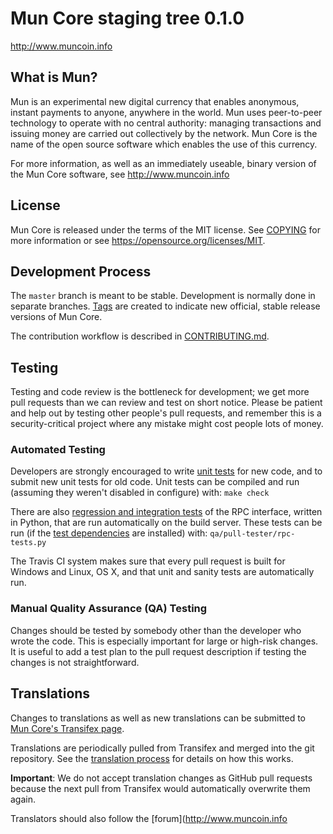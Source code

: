 Mun Core staging tree 0.1.0
===============================

http://www.muncoin.info


What is Mun?
----------------

Mun is an experimental new digital currency that enables anonymous, instant
payments to anyone, anywhere in the world. Mun uses peer-to-peer technology
to operate with no central authority: managing transactions and issuing money
are carried out collectively by the network. Mun Core is the name of the open
source software which enables the use of this currency.

For more information, as well as an immediately useable, binary version of
the Mun Core software, see http://www.muncoin.info


License
-------

Mun Core is released under the terms of the MIT license. See [COPYING](COPYING) for more
information or see https://opensource.org/licenses/MIT.

Development Process
-------------------

The `master` branch is meant to be stable. Development is normally done in separate branches.
[Tags](https://github.com/muncrypto/muncoin/tags) are created to indicate new official,
stable release versions of Mun Core.

The contribution workflow is described in [CONTRIBUTING.md](CONTRIBUTING.md).

Testing
-------

Testing and code review is the bottleneck for development; we get more pull
requests than we can review and test on short notice. Please be patient and help out by testing
other people's pull requests, and remember this is a security-critical project where any mistake might cost people
lots of money.

### Automated Testing

Developers are strongly encouraged to write [unit tests](/doc/unit-tests.md) for new code, and to
submit new unit tests for old code. Unit tests can be compiled and run
(assuming they weren't disabled in configure) with: `make check`

There are also [regression and integration tests](/qa) of the RPC interface, written
in Python, that are run automatically on the build server.
These tests can be run (if the [test dependencies](/qa) are installed) with: `qa/pull-tester/rpc-tests.py`

The Travis CI system makes sure that every pull request is built for Windows
and Linux, OS X, and that unit and sanity tests are automatically run.

### Manual Quality Assurance (QA) Testing

Changes should be tested by somebody other than the developer who wrote the
code. This is especially important for large or high-risk changes. It is useful
to add a test plan to the pull request description if testing the changes is
not straightforward.

Translations
------------

Changes to translations as well as new translations can be submitted to
[Mun Core's Transifex page](https://www.transifex.com/projects/p/mun/).

Translations are periodically pulled from Transifex and merged into the git repository. See the
[translation process](doc/translation_process.md) for details on how this works.

**Important**: We do not accept translation changes as GitHub pull requests because the next
pull from Transifex would automatically overwrite them again.

Translators should also follow the [forum](http://www.muncoin.info
